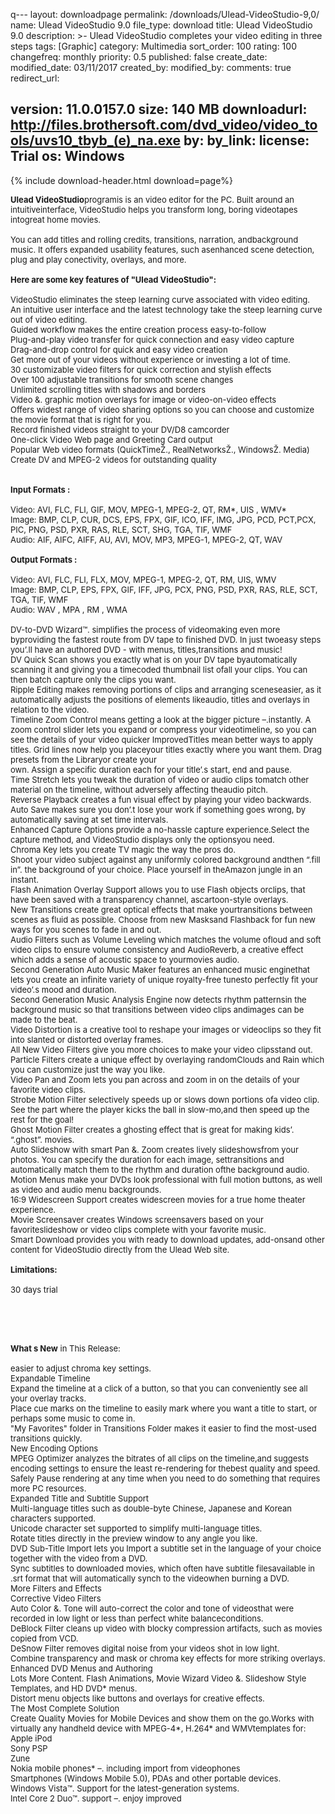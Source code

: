 q---
layout: downloadpage
permalink: /downloads/Ulead-VideoStudio-9,0/
name: Ulead VideoStudio 9.0
file_type: download
title: Ulead VideoStudio 9.0
description: >-
  Ulead VideoStudio completes your video editing in three steps
tags: [Graphic]
category: Multimedia
sort_order: 100
rating: 100
changefreq: monthly
priority: 0.5
published: false
create_date:
modified_date: 03/11/2017
created_by:
modified_by:
comments: true
redirect_url:
###
version:  11.0.0157.0
size: 140 MB
downloadurl: http://files.brothersoft.com/dvd_video/video_tools/uvs10_tbyb_(e)_na.exe
by:
by_link:
license: Trial
os: Windows
---

{% include download-header.html download=page%}

<p style="fix-download-text !important">
<p><font size="2"><strong>Ulead VideoStudio</strong>programis is an video editor for the PC. Built around an intuitiveinterface, VideoStudio helps you transform long, boring videotapes intogreat home movies. <br />
<br />
You can add titles and rolling credits, transitions, narration, andbackground music. It offers expanded usability features, such asenhanced scene detection, plug and play conectivity, overlays, and more.<br />
<br />
<span><strong>Here are some key features of "Ulead VideoStudio":</strong></span><br />
<br />
VideoStudio eliminates the steep learning curve associated with video editing. <br />
An intuitive user interface and the latest technology take the steep learning curve out of video editing. <br />
Guided workflow makes the entire creation process easy-to-follow <br />
Plug-and-play video transfer for quick connection and easy video capture <br />
Drag-and-drop control for quick and easy video creation<br />
Get more out of your videos without experience or investing a lot of time. <br />
30 customizable video filters for quick correction and stylish effects <br />
Over 100 adjustable transitions for smooth scene changes <br />
Unlimited scrolling titles with shadows and borders <br />
Video &amp;. graphic motion overlays for image or video-on-video effects<br />
Offers widest range of video sharing options so you can choose and customize the movie format that is right for you. <br />
Record finished videos straight to your DV/D8 camcorder <br />
One-click Video Web page and Greeting Card output <br />
Popular Web video formats (QuickTimeŽ., RealNetworksŽ., WindowsŽ. Media) <br />
Create DV and MPEG-2 videos for outstanding quality<br />
<br />
<br />
<strong>Input </strong><strong>Formats :</strong><br />
<br />
Video: AVI, FLC, FLI, GIF, MOV, MPEG-1, MPEG-2, QT, RM*, UIS , WMV* <br />
Image: BMP, CLP, CUR, DCS, EPS, FPX, GIF, ICO, IFF, IMG, JPG, PCD, PCT,PCX, PIC, PNG, PSD, PXR, RAS, RLE, SCT, SHG, TGA, TIF, WMF <br />
Audio: AIF, AIFC, AIFF, AU, AVI, MOV, MP3, MPEG-1, MPEG-2, QT, WAV<br />
<br />
<strong>Output Formats :</strong><br />
<br />
Video: AVI, FLC, FLI, FLX, MOV, MPEG-1, MPEG-2, QT, RM, UIS, WMV <br />
Image: BMP, CLP, EPS, FPX, GIF, IFF, JPG, PCX, PNG, PSD, PXR, RAS, RLE, SCT, TGA, TIF, WMF<br />
Audio: WAV , MPA , RM , WMA<br />
<br />
DV-to-DVD Wizard™. simplifies the process of videomaking even more byproviding the fastest route from DV tape to finished DVD. In just twoeasy steps you’.ll have an authored DVD - with menus, titles,transitions and music!<br />
DV Quick Scan shows you exactly what is on your DV tape byautomatically scanning it and giving you a timecoded thumbnail list ofall your clips. You can then batch capture only the clips you want.<br />
Ripple Editing makes removing portions of clips and arranging sceneseasier, as it automatically adjusts the positions of elements likeaudio, titles and overlays in relation to the video.<br />
Timeline Zoom Control means getting a look at the bigger picture –.instantly. A zoom control slider lets you expand or compress your videotimeline, so you can see the details of your video quicker ImprovedTitles mean better ways to apply titles. Grid lines now help you placeyour titles exactly where you want them. Drag presets from the Libraryor create your<br />
own. Assign a specific duration each for your title’.s start, end and pause.<br />
Time Stretch lets you tweak the duration of video or audio clips tomatch other material on the timeline, without adversely affecting theaudio pitch.<br />
Reverse Playback creates a fun visual effect by playing your video backwards.<br />
Auto Save makes sure you don’.t lose your work if something goes wrong, by automatically saving at set time intervals.<br />
Enhanced Capture Options provide a no-hassle capture experience.Select the capture method, and VideoStudio displays only the optionsyou need.<br />
Chroma Key lets you create TV magic the way the pros do.<br />
Shoot your video subject against any uniformly colored background andthen “.fill in”. the background of your choice. Place yourself in theAmazon jungle in an instant.<br />
Flash Animation Overlay Support allows you to use Flash objects orclips, that have been saved with a transparency channel, ascartoon-style overlays.<br />
New Transitions create great optical effects that make yourtransitions between scenes as fluid as possible. Choose from new Masksand Flashback for fun new ways for you scenes to fade in and out.<br />
Audio Filters such as Volume Leveling which matches the volume ofloud and soft video clips to ensure volume consistency and AudioReverb, a creative effect which adds a sense of acoustic space to yourmovies audio.<br />
Second Generation Auto Music Maker features an enhanced music enginethat lets you create an infinite variety of unique royalty-free tunesto perfectly fit your video’.s mood and duration.<br />
Second Generation Music Analysis Engine now detects rhythm patternsin the background music so that transitions between video clips andimages can be made to the beat.<br />
Video Distortion is a creative tool to reshape your images or videoclips so they fit into slanted or distorted overlay frames.<br />
All New Video Filters give you more choices to make your video clipsstand out. Particle Filters create a unique effect by overlaying randomClouds and Rain which you can customize just the way you like.<br />
Video Pan and Zoom lets you pan across and zoom in on the details of your favorite video clips.<br />
Strobe Motion Filter selectively speeds up or slows down portions ofa video clip. See the part where the player kicks the ball in slow-mo,and then speed up the rest for the goal!<br />
Ghost Motion Filter creates a ghosting effect that is great for making kids’. “.ghost”. movies.<br />
Auto Slideshow with smart Pan &amp;. Zoom creates lively slideshowsfrom your photos. You can specify the duration for each image, settransitions and automatically match them to the rhythm and duration ofthe background audio.<br />
Motion Menus make your DVDs look professional with full motion buttons, as well as video and audio menu backgrounds.<br />
16:9 Widescreen Support creates widescreen movies for a true home theater experience.<br />
Movie Screensaver creates Windows screensavers based on your favoriteslideshow or video clips complete with your favorite music.<br />
Smart Download provides you with ready to download updates, add-onsand other content for VideoStudio directly from the Ulead Web site.<br />
<br />
<span><strong>Limitations:</strong></span><br />
<br />
30 days trial</font></p>
<!-- google_ad_section_end -->
<p><font size="2">&#160;</font></p>
<div class="celltext_big"><br />
<br />
<font size="2"><strong>What s New</strong> in This Release:<br />
<br />
easier to adjust chroma key settings. <br />
Expandable Timeline<br />
Expand the timeline at a click of a button, so that you can conveniently see all your overlay tracks. <br />
Place cue marks on the timeline to easily mark where you want a title to start, or perhaps some music to come in. <br />
"My Favorites" folder in Transitions Folder makes it easier to find the most-used transitions quickly. <br />
New Encoding Options<br />
MPEG Optimizer analyzes the bitrates of all clips on the timeline,and suggests encoding settings to ensure the least re-rendering for thebest quality and speed. <br />
Safely Pause rendering at any time when you need to do something that requires more PC resources. <br />
Expanded Title and Subtitle Support<br />
Multi-language titles such as double-byte Chinese, Japanese and Korean characters supported. <br />
Unicode character set supported to simplify multi-language titles. <br />
Rotate titles directly in the preview window to any angle you like. <br />
DVD Sub-Title Import lets you Import a subtitle set in the language of your choice together with the video from a DVD. <br />
Sync subtitles to downloaded movies, which often have subtitle filesavailable in .srt format that will automatically synch to the videowhen burning a DVD. <br />
More Filters and Effects<br />
Corrective Video Filters<br />
Auto Color &amp;. Tone will auto-correct the color and tone of videosthat were recorded in low light or less than perfect white balanceconditions. <br />
DeBlock Filter cleans up video with blocky compression artifacts, such as movies copied from VCD. <br />
DeSnow Filter removes digital noise from your videos shot in low light. <br />
Combine transparency and mask or chroma key effects for more striking overlays. <br />
Enhanced DVD Menus and Authoring<br />
Lots More Content. Flash Animations, Movie Wizard Video &amp;. Slideshow Style Templates, and HD DVD* menus. <br />
Distort menu objects like buttons and overlays for creative effects. <br />
The Most Complete Solution<br />
Create Quality Movies for Mobile Devices and show them on the go.Works with virtually any handheld device with MPEG-4*, H.264* and WMVtemplates for: <br />
Apple iPod<br />
Sony PSP<br />
Zune<br />
Nokia mobile phones* –. including import from videophones <br />
Smartphones (Windows Mobile 5.0), PDAs and other portable devices. <br />
Windows Vista™. Support for the latest-generation systems. <br />
Intel Core 2 Duo™. support –. enjoy improved</font></div></p>
